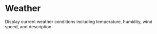 # Weather
Display current weather conditions including temperature, humidity, wind speed, and description.
